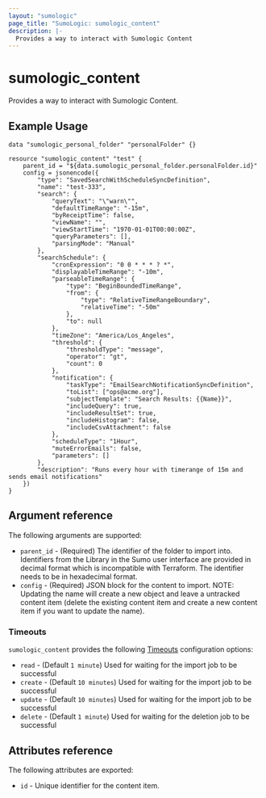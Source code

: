 ```yaml
---
layout: "sumologic"
page_title: "SumoLogic: sumologic_content"
description: |-
  Provides a way to interact with Sumologic Content
---
```


# sumologic_content
Provides a way to interact with Sumologic Content.

## Example Usage
```hcl
data "sumologic_personal_folder" "personalFolder" {}

resource "sumologic_content" "test" {
    parent_id = "${data.sumologic_personal_folder.personalFolder.id}"
    config = jsonencode({
        "type": "SavedSearchWithScheduleSyncDefinition",
        "name": "test-333",
        "search": {
            "queryText": "\"warn\"",
            "defaultTimeRange": "-15m",
            "byReceiptTime": false,
            "viewName": "",
            "viewStartTime": "1970-01-01T00:00:00Z",
            "queryParameters": [],
            "parsingMode": "Manual"
        },
        "searchSchedule": {
            "cronExpression": "0 0 * * * ? *",
            "displayableTimeRange": "-10m",
            "parseableTimeRange": {
                "type": "BeginBoundedTimeRange",
                "from": {
                    "type": "RelativeTimeRangeBoundary",
                    "relativeTime": "-50m"
                },
                "to": null
            },
            "timeZone": "America/Los_Angeles",
            "threshold": {
                "thresholdType": "message",
                "operator": "gt",
                "count": 0
            },
            "notification": {
                "taskType": "EmailSearchNotificationSyncDefinition",
                "toList": ["ops@acme.org"],
                "subjectTemplate": "Search Results: {{Name}}",
                "includeQuery": true,
                "includeResultSet": true,
                "includeHistogram": false,
                "includeCsvAttachment": false
            },
            "scheduleType": "1Hour",
            "muteErrorEmails": false,
            "parameters": []
        },
        "description": "Runs every hour with timerange of 15m and sends email notifications"
    })
}
```

## Argument reference

The following arguments are supported:

- `parent_id` - (Required) The identifier of the folder to import into. Identifiers from the Library in the Sumo user interface are provided in decimal format which is incompatible with Terraform. The identifier needs to be in hexadecimal format.
- `config` - (Required) JSON block for the content to import. NOTE: Updating the name will create a new object and leave a untracked content item (delete the existing content item and create a new content item if you want to update the name).

### Timeouts

`sumologic_content` provides the following [Timeouts](/docs/configuration/resources.html#timeouts) configuration options:

- `read` - (Default `1 minute`) Used for waiting for the import job to be successful
- `create` - (Default `10 minutes`) Used for waiting for the import job to be successful
- `update` - (Default `10 minutes`) Used for waiting for the import job to be successful
- `delete` - (Default `1 minute`) Used for waiting for the deletion job to be successful

## Attributes reference

The following attributes are exported:

- `id` - Unique identifier for the content item.

[1]: https://help.sumologic.com/APIs/Content-Management-API
